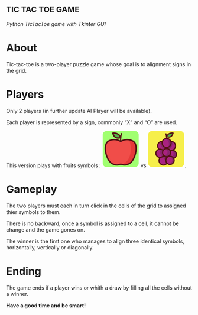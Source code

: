 ## TIC TAC TOE GAME

*Python TicTacToe game with Tkinter GUI*

# About

Tic-tac-toe is a two-player puzzle game whose goal is to alignment signs in the grid.

# Players

Only 2 players (in further update AI Player will be available).

Each player is represented by a sign, commonly “X” and “O” are used.

This version plays with fruits symbols : ![apple](img/apple.png) vs ![grappes](img/grappes.png).



# Gameplay

The two players must each in turn click in the cells of the grid to assigned thier symbols to them.

There is no backward, once a symbol is assigned to a cell, it cannot be change and the game gones on.

The winner is the first one who manages to align three identical symbols, horizontally, vertically or diagonally.


# Ending

The game ends if a player wins or whith a draw by filling all the cells without a winner.


**Have a good time and be smart!**
